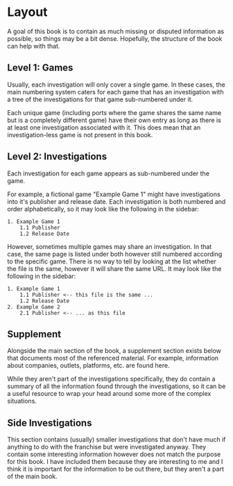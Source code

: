 # Layout

A goal of this book is to contain as much missing or disputed information as possible, so things may be a bit dense. Hopefully, the structure of the book can help with that.

## Level 1: Games

Usually, each investigation will only cover a single game. In these cases, the main numbering system caters for each game that has an investigation with a tree of the investigations for that game sub-numbered under it.

Each unique game (including ports where the game shares the same name but is a completely different game) have their own entry as long as there is at least one investigation associated with it. This does mean that an investigation-less game is not present in this book.

## Level 2: Investigations

Each investigation for each game appears as sub-numbered under the game.

For example, a fictional game "Example Game 1" might have investigations into it's publisher and release date. Each investigation is both numbered and order alphabetically, so it may look like the following in the sidebar:

```
1. Example Game 1
	1.1 Publisher
	1.2 Release Date
```

However, sometimes multiple games may share an investigation. In that case, the same page is listed under both however still numbered according to the specific game. There is no way to tell by looking at the list whether the file is the same, however it will share the same URL. It may look like the following in the sidebar:

```
1. Example Game 1
	1.1 Publisher <-- this file is the same ...
	1.2 Release Date
2. Example Game 2
	2.1 Publisher <-- ... as this file
```

## Supplement

Alongside the main section of the book, a supplement section exists below that documents most of the referenced material. For example, information about companies, outlets, platforms, etc. are found here.

While they aren't part of the investigations specifically, they do contain a summary of all the information found through the investigations, so it can be a useful resource to wrap your head around some more of the complex situations.

## Side Investigations

This section contains (usually) smaller investigations that don't have much if anything to do with the franchise but were investigated anyway. They contain some interesting information however does not match the purpose for this book. I have included them because they are interesting to me and I think it is important for the information to be out there, but they aren't a part of the main book.